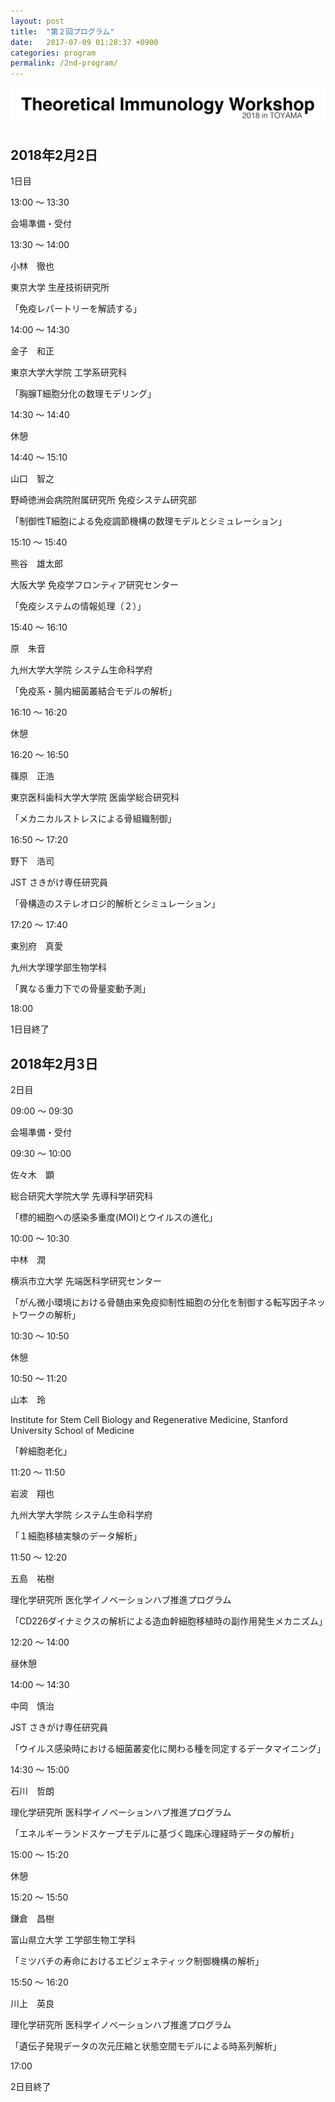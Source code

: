 ```yaml
---
layout: post
title:  "第２回プログラム"
date:   2017-07-09 01:28:37 +0900
categories: program
permalink: /2nd-program/
---
```


![](/assets/images/ws-2.png "第２回理論免疫学ワークショップ")

## 2018年2月2日
1日目

13:00 〜 13:30

会場準備・受付



13:30 〜 14:00

小林　徹也

東京大学 生産技術研究所

「免疫レパートリーを解読する」



14:00 〜 14:30

金子　和正

東京大学大学院 工学系研究科

「胸腺T細胞分化の数理モデリング」



14:30 〜 14:40

休憩



14:40 〜 15:10

山口　智之

野崎徳洲会病院附属研究所 免疫システム研究部

「制御性T細胞による免疫調節機構の数理モデルとシミュレーション」



15:10 〜 15:40

熊谷　雄太郎

大阪大学 免疫学フロンティア研究センター

「免疫システムの情報処理（２）」



15:40 〜 16:10

原　朱音

九州大学大学院 システム生命科学府

「免疫系・腸内細菌叢結合モデルの解析」



16:10 〜 16:20

休憩



16:20 〜 16:50

篠原　正浩

東京医科歯科大学大学院 医歯学総合研究科

「メカニカルストレスによる骨組織制御」



16:50 〜 17:20

野下　浩司

JST さきがけ専任研究員

「骨構造のステレオロジ的解析とシミュレーション」



17:20 〜 17:40

東別府　真愛

九州大学理学部生物学科

「異なる重力下での骨量変動予測」



18:00

1日目終了

## 2018年2月3日
2日目

09:00 〜 09:30

会場準備・受付



09:30 〜 10:00

佐々木　顕

総合研究大学院大学 先導科学研究科

「標的細胞への感染多重度(MOI)とウイルスの進化」



10:00 〜 10:30

中林　潤

横浜市立大学 先端医科学研究センター

「がん微小環境における骨髄由来免疫抑制性細胞の分化を制御する転写因子ネットワークの解析」



10:30 〜 10:50

休憩



10:50 〜 11:20

山本　玲

Institute for Stem Cell Biology and Regenerative Medicine, Stanford University School of Medicine

「幹細胞老化」



11:20 〜 11:50

岩波　翔也

九州大学大学院 システム生命科学府

「１細胞移植実験のデータ解析」



11:50 〜 12:20

五島　祐樹

理化学研究所 医化学イノベーションハブ推進プログラム

「CD226ダイナミクスの解析による造血幹細胞移植時の副作用発生メカニズム」



12:20 〜 14:00

昼休憩



14:00 〜 14:30

中岡　慎治

JST さきがけ専任研究員

「ウイルス感染時における細菌叢変化に関わる種を同定するデータマイニング」



14:30 〜 15:00

石川　哲朗

理化学研究所 医科学イノベーションハブ推進プログラム

「エネルギーランドスケープモデルに基づく臨床心理経時データの解析」



15:00 〜 15:20

休憩



15:20 〜 15:50

鎌倉　昌樹

富山県立大学 工学部生物工学科

「ミツバチの寿命におけるエピジェネティック制御機構の解析」



15:50 〜 16:20

川上　英良

理化学研究所 医科学イノベーションハブ推進プログラム

「遺伝子発現データの次元圧縮と状態空間モデルによる時系列解析」



17:00

2日目終了
